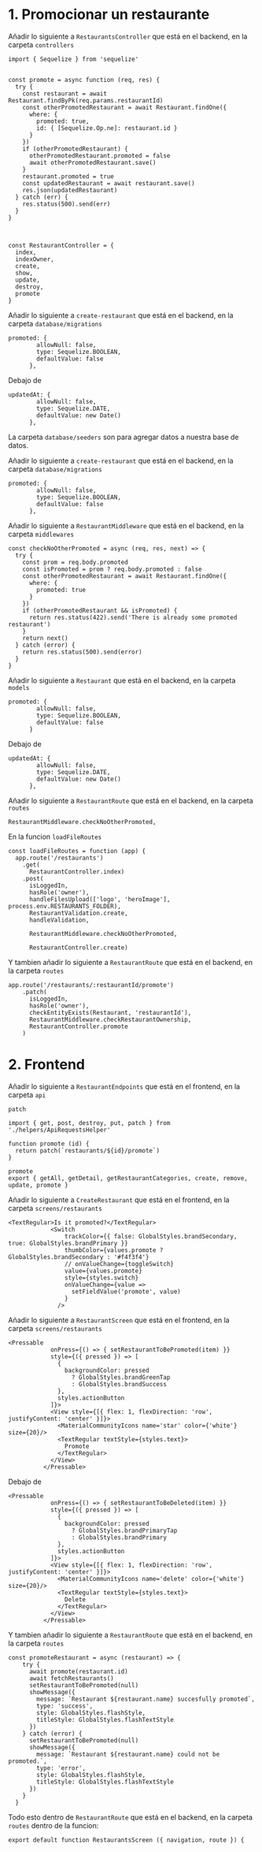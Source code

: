 # 1. Promocionar un restaurante

Añadir lo siguiente a `RestaurantsController` que está en el backend, en la carpeta `controllers`

```JSX
import { Sequelize } from 'sequelize'


const promote = async function (req, res) {
  try {
    const restaurant = await Restaurant.findByPk(req.params.restaurantId)
    const otherPromotedRestaurant = await Restaurant.findOne({
      where: {
        promoted: true,
        id: { [Sequelize.Op.ne]: restaurant.id }
      }
    })
    if (otherPromotedRestaurant) {
      otherPromotedRestaurant.promoted = false
      await otherPromotedRestaurant.save()
    }
    restaurant.promoted = true
    const updatedRestaurant = await restaurant.save()
    res.json(updatedRestaurant)
  } catch (err) {
    res.status(500).send(err)
  }
}



const RestaurantController = {
  index,
  indexOwner,
  create,
  show,
  update,
  destroy,
  promote
}
```

Añadir lo siguiente a `create-restaurant` que está en el backend, en la carpeta `database/migrations`

```JSX
promoted: {
        allowNull: false,
        type: Sequelize.BOOLEAN,
        defaultValue: false
      },
```

Debajo de 

```JSX
updatedAt: {
        allowNull: false,
        type: Sequelize.DATE,
        defaultValue: new Date()
      },
```


La carpeta `database/seeders` son para agregar datos a nuestra base de datos.


Añadir lo siguiente a `create-restaurant` que está en el backend, en la carpeta `database/migrations`

```JSX
promoted: {
        allowNull: false,
        type: Sequelize.BOOLEAN,
        defaultValue: false
      },
```


Añadir lo siguiente a `RestaurantMiddleware` que está en el backend, en la carpeta `middlewares`

```JSX
const checkNoOtherPromoted = async (req, res, next) => {
  try {
    const prom = req.body.promoted
    const isPromoted = prom ? req.body.promoted : false
    const otherPromotedRestaurant = await Restaurant.findOne({
      where: {
        promoted: true
      }
    })
    if (otherPromotedRestaurant && isPromoted) {
      return res.status(422).send('There is already some promoted restaurant')
    }
    return next()
  } catch (error) {
    return res.status(500).send(error)
  }
}
```


Añadir lo siguiente a `Restaurant` que está en el backend, en la carpeta `models`

```JSX
promoted: {
        allowNull: false,
        type: Sequelize.BOOLEAN,
        defaultValue: false
      }
```

Debajo de 

```JSX
updatedAt: {
        allowNull: false,
        type: Sequelize.DATE,
        defaultValue: new Date()
      },
```


Añadir lo siguiente a `RestaurantRoute` que está en el backend, en la carpeta `routes`

```JSX
RestaurantMiddleware.checkNoOtherPromoted,
```

En la funcion `loadFileRoutes`

```JSX
const loadFileRoutes = function (app) {
  app.route('/restaurants')
    .get(
      RestaurantController.index)
    .post(
      isLoggedIn,
      hasRole('owner'),
      handleFilesUpload(['logo', 'heroImage'], process.env.RESTAURANTS_FOLDER),
      RestaurantValidation.create,
      handleValidation,

      RestaurantMiddleware.checkNoOtherPromoted,

      RestaurantController.create)
```

Y tambien añadir lo siguiente a `RestaurantRoute` que está en el backend, en la carpeta `routes`

```JSX
app.route('/restaurants/:restaurantId/promote')
    .patch(
      isLoggedIn,
      hasRole('owner'),
      checkEntityExists(Restaurant, 'restaurantId'),
      RestaurantMiddleware.checkRestaurantOwnership,
      RestaurantController.promote
    )
```



# 2. Frontend


Añadir lo siguiente a `RestaurantEndpoints` que está en el frontend, en la carpeta `api`

```JSX
patch

import { get, post, destroy, put, patch } from './helpers/ApiRequestsHelper'

function promote (id) {
  return patch(`restaurants/${id}/promote`)
}

promote
export { getAll, getDetail, getRestaurantCategories, create, remove, update, promote }
```



Añadir lo siguiente a `CreateRestaurant` que está en el frontend, en la carpeta `screens/restaurants`

```JSX
<TextRegular>Is it promoted?</TextRegular>
            <Switch
                trackColor={{ false: GlobalStyles.brandSecondary, true: GlobalStyles.brandPrimary }}
                thumbColor={values.promote ? GlobalStyles.brandSecondary : '#f4f3f4'}
                // onValueChange={toggleSwitch}
                value={values.promote}
                style={styles.switch}
                onValueChange={value =>
                  setFieldValue('promote', value)
                }
              />
```



Añadir lo siguiente a `RestaurantScreen` que está en el frontend, en la carpeta `screens/restaurants`

```JSX
<Pressable
            onPress={() => { setRestaurantToBePromoted(item) }}
            style={({ pressed }) => [
              {
                backgroundColor: pressed
                  ? GlobalStyles.brandGreenTap
                  : GlobalStyles.brandSuccess
              },
              styles.actionButton
            ]}>
            <View style={[{ flex: 1, flexDirection: 'row', justifyContent: 'center' }]}>
              <MaterialCommunityIcons name='star' color={'white'} size={20}/>
              <TextRegular textStyle={styles.text}>
                Promote
              </TextRegular>
            </View>
          </Pressable>
```

Debajo de 

```JSX
<Pressable
            onPress={() => { setRestaurantToBeDeleted(item) }}
            style={({ pressed }) => [
              {
                backgroundColor: pressed
                  ? GlobalStyles.brandPrimaryTap
                  : GlobalStyles.brandPrimary
              },
              styles.actionButton
            ]}>
            <View style={[{ flex: 1, flexDirection: 'row', justifyContent: 'center' }]}>
              <MaterialCommunityIcons name='delete' color={'white'} size={20}/>
              <TextRegular textStyle={styles.text}>
                Delete
              </TextRegular>
            </View>
          </Pressable>
```


Y tambien añadir lo siguiente a `RestaurantRoute` que está en el backend, en la carpeta `routes`

```JSX
const promoteRestaurant = async (restaurant) => {
    try {
      await promote(restaurant.id)
      await fetchRestaurants()
      setRestaurantToBePromoted(null)
      showMessage({
        message: `Restaurant ${restaurant.name} succesfully promoted`,
        type: 'success',
        style: GlobalStyles.flashStyle,
        titleStyle: GlobalStyles.flashTextStyle
      })
    } catch (error) {
      setRestaurantToBePromoted(null)
      showMessage({
        message: `Restaurant ${restaurant.name} could not be promoted.`,
        type: 'error',
        style: GlobalStyles.flashStyle,
        titleStyle: GlobalStyles.flashTextStyle
      })
    }
  }
```

Todo esto dentro de `RestaurantRoute` que está en el backend, en la carpeta `routes` dentro de la funcion:

```JSX
export default function RestaurantsScreen ({ navigation, route }) {
```
